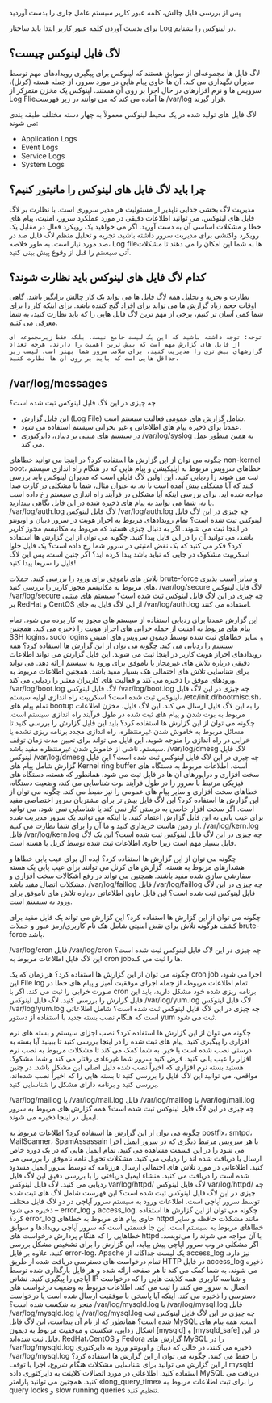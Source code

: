 پس از بررسی فایل چالش، کلمه عبور کاربر سیستم عامل جاری را بدست آوردید

برای بدست آوردن کلمه عبور کاربر ابتدا باید ساختار Log در لینوکس را بشنایم.

## لاگ فایل لینوکس چیست؟

لاگ فایل ها مجموعه‌ای از سوابق هستند که لینوکس برای پیگیری رویدادهای مهم توسط مدیران نگهداری می ‌کند. آن ها حاوی پیام هایی در مورد سرور، از 
جمله هسته (کرنل)، سرویس ها و نرم افزارهای در حال اجرا بر روی آن هستند. لینوکس یک مخزن متمرکز از Log Flieها آماده می ‌کند که می‌ توانند در زیر 
فهرست /var/log قرار گیرند.

لاگ فایل های تولید شده در یک محیط لینوکس معمولاً به چهار دسته مختلف طبقه بندی می شوند:

- Application Logs
- Event Logs
- Service Logs
- System Logs

## چرا باید لاگ فایل‌ های لینوکس را مانیتور کنیم؟
مدیریت لاگ بخشی جدایی ناپذیر از مسئولیت هر مدیر سروری است. با نظارت بر لاگ فایل‌ های لینوکس، می ‌توانید اطلاعات دقیقی در مورد عملکرد سرور، امنیت، پیام‌ های خطا و مشکلات اساسی آن به دست آورید. اگر می خواهید یک رویکرد فعال در مقابل یک رویکرد واکنشی برای مدیریت سرور داشته باشید، تجزیه و تحلیل منظم لاگ فایل صد در صد مورد نیاز است.
به طور خلاصه، Log fileها به شما این امکان را می ‌دهند تا مشکلات آتی سیستم را قبل از وقوع پیش‌ بینی کنید.

## کدام لاگ فایل های لینوکس باید نظارت شوند؟
نظارت و تجزیه و تحلیل همه لاگ فایل ها می تواند یک کار چالش برانگیز باشد. گاهی اوقات حجم زیاد گزارش ها می ‌تواند برای افراد گیج کننده باشد. برای اینکه کار را برای شما کمی آسان ‌تر کنیم، برخی از مهم ‌ترین لاگ فایل هایی را که باید نظارت کنید، به شما معرفی می ‌کنیم.

`توجه: توجه داشته باشید که این یک لیست جامع نیست، بلکه فقط زیرمجموعه ای از فایل های گزارش مهم است که بیش ترین اهمیت را دارند. هرچه تعداد گزارشهای بیش تری را مدیریت کنید، برای سلامت سرور شما بهتر است. لیست زیر حداقل هایی است که باید بر روی آن ها نظارت کنید.`

## /var/log/messages

چه چیزی در این لاگ فایل لینوکس ثبت شده است؟

- این فایل گزارش (Log File) شامل گزارش‌ های عمومی فعالیت سیستم است.
- عمدتاً برای ذخیره پیام های اطلاعاتی و غیر بحرانی سیستم استفاده می شود.
- در سیستم های مبتنی بر دبیان، دایرکتوری /var/log/syslog به همین منظور عمل می کند.

چگونه می توان از این گزارش ها استفاده کرد؟
در اینجا می ‌توانید خطاهای non-kernel boot، خطاهای سرویس مربوط به اپلیکیشن و پیام ‌هایی که در هنگام راه ‌اندازی سیستم ثبت می ‌شوند را ردیابی کنید.
این اولین لاگ فایلی است که مدیران لینوکس باید بررسی کنند که آیا مشکلی پیش آمده است یا نه.
به عنوان مثال، شما با مشکلی در کارت صدا مواجه شده اید. برای بررسی اینکه آیا مشکلی در فرآیند راه ‌اندازی سیستم رخ داده است یا نه، شما می ‌توانید به پیام‌ های ذخیره شده در این فایل نگاهی بیندازید.
/var/log/auth.log
لاگ فایل لینوکس /var/log/auth.log
چه چیزی در این لاگ فایل لینوکس ثبت شده است؟
تمام رویدادهای مربوط به احراز هویت در سرور دبیان و اوبونتو در اینجا ثبت می شوند.
اگر به دنبال چیزی هستید که مربوط به مکانیسم مجوز کاربر باشد، می ‌توانید آن را در این فایل پیدا کنید.
چگونه می توان از این گزارش ها استفاده کرد؟
فکر می کنید که یک نقض امنیتی در سرور شما رخ داده است؟ یک فایل جاوا اسکریپت مشکوک در جایی که نباید باشد پیدا کرده اید؟ اگر چنین است، پس این لاگ فایل را سریعا پیدا کنید!

تلاش های ناموفق برای ورود را بررسی کنید.
حملات brute-force و سایر آسیب ‌پذیری‌ های مربوط به مکانیسم مجوز کاربر را بررسی کنید.
/var/log/secure
لاگ فایل لینوکس /var/log/secure
چه چیزی در این لاگ فایل لینوکس ثبت شده است؟
سیستم های مبتنی بر RedHat و CentOS از این لاگ فایل به جای /var/log/auth.log استفاده می کنند.

این گزارش عمدتا برای ردیابی استفاده از سیستم های مجوز به کار برده می شود.
تمام پیام های مربوط به امنیت از جمله خرابی های احراز هویت را ذخیره می کند.
همچنین SSH logins، sudo logins و سایر خطاهای ثبت ‌شده توسط دیمون سرویس ‌های امنیتی سیستم را ردیابی می‌ کند.
چگونه می توان از این گزارش ها استفاده کرد؟
همه رویدادهای احراز هویت کاربر در اینجا ثبت می شوند.
این فایل گزارش می ‌تواند اطلاعات دقیقی درباره تلاش ‌های غیرمجاز یا ناموفق برای ورود به سیستم ارائه دهد.
می تواند برای شناسایی تلاش های احتمالی هک بسیار مفید باشد.
همچنین اطلاعات مربوط به ورودهای موفق را ذخیره می کند و فعالیت های کاربران معتبر را ردیابی می کند.
/var/log/boot.log
لاگ فایل لینوکس /var/log/boot.log
چه چیزی در این لاگ فایل لینوکس ثبت شده است؟
اسکریپت راه اندازی اولیه سیستم، /etc/init.d/bootmisc.sh، تمام پیام های bootup را به این لاگ فایل ارسال می کند.
این لاگ فایل، مخزن اطلاعات مربوط به بوت شدن و پیام های ثبت شده در طول فرآیند راه اندازی سیستم است.
چگونه می توان از این گزارش ها استفاده کرد؟
باید این فایل گزارش را بررسی کنید تا مسائل مربوط به خاموش شدن غیرمنتظره، راه اندازی مجدد برنامه ریزی نشده یا خرابی در راه اندازی را متوجه شوید.
این فایل می تواند برای تعیین مدت زمان توقف سیستم، ناشی از خاموش شدن غیرمنتظره مفید باشد.
/var/log/dmesg
لاگ فایل لینوکس /var/log/dmesg
چه چیزی در این لاگ فایل لینوکس ثبت شده است؟
این فایل گزارش شامل پیام های Kernel ring buffer است.
اطلاعات مربوط به دستگاه های سخت افزاری و درایورهای آن ها در فایل ثبت می شود.
همانطور که هسته، دستگاه های فیزیکی مرتبط با سرور را در طول فرآیند بوت شناسایی می کند، وضعیت دستگاه، خطاهای سخت افزاری و سایر پیام های عمومی را نیز ضبط می کند.
چگونه می توان از این گزارش ها استفاده کرد؟
این لاگ فایل بیش تر برای مشتریان سرور اختصاصی مفید است.
اگر سخت افزار خاصی به درستی کار نمی کند یا شناسایی نمی شود، می توانید برای عیب یابی به این فایل گزارش اعتماد کنید.
یا اینکه می توانید یک سرور مدیریت شده از زمین هاست خریداری کنید و ما آن را برای شما نظارت می کنیم.
/var/log/kern.log
فایل /var/log/kern.log
چه چیزی در این لاگ فایل لینوکس ثبت شده است؟
این یک لاگ فایل بسیار مهم است زیرا حاوی اطلاعات ثبت شده توسط کرنل یا هسته است.

چگونه می توان از این گزارش ها استفاده کرد؟
ایده آل برای عیب یابی خطاها و هشدارهای مربوط به هسته.
گزارش ‌های کرنل می‌ توانند برای عیب ‌یابی یک هسته سفارشی ‌سازی شده مفید باشند.
همچنین می تواند در رفع اشکالات سخت افزاری و مشکلات اتصال مفید باشد.
/var/log/faillog
فایل /var/log/faillog
چه چیزی در این لاگ فایل لینوکس ثبت شده است؟
این فایل حاوی اطلاعاتی درباره تلاش های ناموفق برای ورود به سیستم است.

چگونه می توان از این گزارش ها استفاده کرد؟
این گزارش می تواند یک فایل مفید برای کشف هرگونه تلاش برای نقض امنیتی شامل هک نام کاربری/رمز عبور و حملات brute-force باشد.

/var/log/cron
فایل /var/log/cron
چه چیزی در این لاگ فایل لینوکس ثبت شده است؟
این لاگ فایل اطلاعات مربوط به cron jobها را ثبت می کند.

چگونه می توان از این گزارش ها استفاده کرد؟
هر زمان که یک cron job اجرا می شود، این File log تمام اطلاعات مربوطه از جمله اجرای موفقیت آمیز و پیام های خطا در صورت خرابی را ثبت می کند.
اگر با cron برنامه ریزی شده خود مشکل دارید، باید این فایل گزارش را بررسی کنید.
لاگ فایل لینوکس /var/log/yum.log
لاگ فایل لینوکس /var/log/yum.log
چه چیزی در این لاگ فایل لینوکس ثبت شده است؟
شامل اطلاعاتی است که هنگام نصب بسته جدید با استفاده از دستور yum ثبت می شود.

چگونه می توان از این گزارش ها استفاده کرد؟
نصب اجزای سیستم و بسته های نرم افزاری را پیگیری کنید.
پیام های ثبت شده را در اینجا بررسی کنید تا ببینید آیا بسته به درستی نصب شده است یا خیر.
به شما کمک می کند تا مشکلات مربوط به نصب نرم افزار را عیب یابی کنید.
فرض کنید سرور شما غیرعادی رفتار می کند و شما مشکوک هستید بسته نرم افزاری که اخیراً نصب شده دلیل اصلی این مشکل باشد. در چنین مواقعی، می‌ توانید این لاگ فایل را بررسی کنید تا بسته ‌هایی را که اخیراً نصب شده‌اند، بررسی کنید و برنامه دارای مشکل را شناسایی کنید.

/var/log/maillog یا /var/log/mail.log
فایل /var/log/maillog یا /var/log/mail.log
چه چیزی در این لاگ فایل لینوکس ثبت شده است؟
همه گزارش ‌های مربوط به سرور ایمیل در اینجا ذخیره می ‌شوند.

چگونه می توان از این گزارش ها استفاده کرد؟
اطلاعات مربوط به postfix، smtpd، MailScanner، SpamAssassain یا هر سرویس مرتبط دیگری که در سرور ایمیل اجرا می شود را در این قسمت مشاهده می کنید.
تمام ایمیل هایی که در یک دوره خاص ارسال یا دریافت شده اند را ردیابی می کنید.
مشکلات تحویل نامه ناموفق را بررسی می کنید.
اطلاعاتی در مورد تلاش های احتمالی ارسال هرزنامه که توسط سرور ایمیل مسدود شده است را دریافت می کنید.
منشاء ایمیل دریافتی را با بررسی دقیق این لاگ فایل ردیابی می کنید.
لاگ فایل لینوکس var/log/httpd/
لاگ فایل لینوکس var/log/httpd/
چه چیزی در این لاگ فایل لینوکس ثبت شده است؟
این فهرست شامل لاگ های ثبت شده توسط سرور آپاچی است.
اطلاعات ورود به سیستم سرور آپاچی در دو لاگ فایل مختلف ذخیره می شود – error_log و access_log.
چگونه می توان از این گزارش ها استفاده کرد؟
error_log حاوی پیام های مربوط به خطاهای httpd مانند مشکلات حافظه و سایر خطاهای مربوط به سیستم است.
این جا قسمتی است که سرور آپاچی رویدادها و سوابق خطاهایی را که هنگام پردازش درخواست ‌های httpd با آن مواجه می‌ شوند را می‌نویسد.
اگر مشکلی در وب سرور آپاچی پیش بیاید، این گزارش را برای تشخیص مشکل بررسی کنید.
علاوه بر فایل error-log، Apache یک لیست جداگانه از access_log نیز دارد.
تمام درخواست های دسترسی دریافت شده از طریق HTTP در فایل access_log ذخیره می شوند.
به شما کمک می کند تا هر صفحه ارائه شده و هر فایل بارگذاری شده توسط آپاچی را پیگیری کنید.
نشانی IP و شناسه کاربری همه کلاینت هایی را که درخواست اتصال به سرور می کنند را ثبت می کند.
اطلاعات مربوط به وضعیت درخواست‌ های دسترسی را ذخیره می ‌کند. اینکه آیا پاسخی با موفقیت ارسال شده است یا درخواست منجر به شکست شده است؟
/var/log/mysqld.log یا /var/log/mysql.log
فایل /var/log/mysqld.log یا /var/log/mysql.log
چه چیزی در این لاگ فایل لینوکس ثبت شده است؟
همانطور که از نام آن پیداست، این لاگ فایل MySQL است.
همه پیام‌ های اشکال‌ زدایی، شکست و موفقیت مربوط به دیمون [mysqld] و [mysqld_safe] در این فایل ثبت شده‌اند.
RedHat،CentOS  و Fedora گزارش‌ های MySQL را در /var/log/mysqld.log ذخیره می ‌کنند، در حالی که دبیان و اوبونتو ورود به دایرکتوری /var/log/mysql.log را حفظ می‌ کنند.
چگونه می توان از این گزارش ها استفاده کرد؟
از این گزارش می توانید برای شناسایی مشکلات هنگام شروع، اجرا یا توقف mysqld استفاده کنید.
اطلاعاتی در مورد اتصالات کلاینت به دایرکتوری داده MySQL دریافت می کنید.
همچنین می ‌توانید پارامتر «long_query_time» را برای ثبت اطلاعات مربوط به query locks و slow running queries تنظیم کنید.